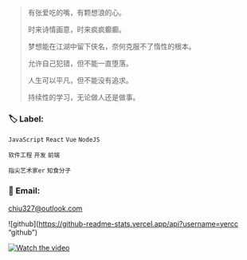> 有张爱吃的嘴，有颗想浪的心。
>
> 时来诗情画意，时来疯疯癫癫。
>
> 梦想能在江湖中留下侠名，奈何克服不了惰性的根本。
>
> 允许自己犯错，但不能一直堕落。
>
> 人生可以平凡，但不能没有追求。
>
> 持续性的学习，无论做人还是做事。

### 🏷️ Label: 

`JavaScript` `React` `Vue` `NodeJS` 

`软件工程` `开发` `前端`

`指尖艺术家er` `知食分子`

### 📧 Email:

chiu327@outlook.com

![github](https://github-readme-stats.vercel.app/api?username=yercc “github”)

[![Watch the video](https://i.imgur.com/vKb2F1B.png)](https://youtu.be/vt5fpE0bzSY)

